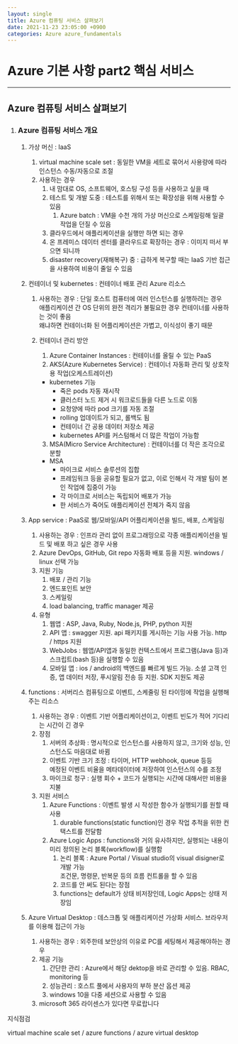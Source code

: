 ```yaml
---
layout: single
title: Azure 컴퓨팅 서비스 살펴보기
date: 2021-11-23 23:05:00 +0900
categories: Azure azure_fundamentals
---
```


# Azure 기본 사항 part2 핵심 서비스

---

## Azure 컴퓨팅 서비스 살펴보기

1. ### Azure 컴퓨팅 서비스 개요

   1. 가상 머신 : IaaS

      1. virtual machine scale set : 동일한 VM을 세트로 묶어서 사용량에 따라 인스턴스 수동/자동으로 조절
      2. 사용하는 경우
         1. 내 맘대로 OS, 소프트웨어, 호스팅 구성 등을 사용하고 싶을 때
         2. 테스트 및 개발 도중 : 테스트를 위해서 또는 확장성을 위해 사용할 수 있음
            1. Azure batch : VM을 수천 개의 가상 머신으로 스케일링해 일괄 작업을 던질 수 있음
         3. 클라우드에서 애플리케이션을 실행만 하면 되는 경우
         4. 온 프레미스 데이터 센터를 클라우드로 확장하는 경우 : 이미지 떠서 부으면 되니까
         5. disaster recovery(재해복구) 중 : 급하게 복구할 때는 IaaS 기반 접근을 사용하여 비용이 줄일 수 있음

   2. 컨테이너 및 kubernetes : 컨테이너 배포 관리 Azure 리소스

      1. 사용하는 경우 : 단일 호스트 컴퓨터에 여러 인스턴스를 실행하려는 경우<br/>애플리케이션 간 OS 단위의 완전 격리가 불필요한 경우 컨테이너를 사용하는 것이 좋음<br/>
         왜냐하면 컨테이너화 된 어플리케이션은 가볍고, 이식성이 좋기 때문

      2. 컨테이너 관리 방안

         1. Azure Container Instances : 컨테이너를 올릴 수 있는 PaaS
         2. AKS(Azure Kubernetes Service) : 컨테이너 자동화 관리 및 상호작용 작업(오케스트레이션)

         - kubernetes 기능
           - 죽은 pods 자동 재시작
           - 클러스터 노드 제거 시 워크로드들을 다른 노드로 이동
           - 요청양에 따라 pod 크기를 자동 조절
           - rolling 업데이트가 되고, 롤백도 됨
           - 컨테이너 간 공용 데이터 저장소 제공
           - kubernetes API를 커스텀해서 더 많은 작업이 가능함

         3. MSA(Micro Service Architecture) : 컨테이너를 더 작은 조각으로 분할

         - MSA
           - 마이크로 서비스 솔루션의 집합
           - 프레임워크 등을 공유할 필요가 없고, 이로 인해서 각 개발 팀이 본인 작업에 집중이 가능
           - 각 마이크로 서비스는 독립되어 배포가 가능
           - 한 서비스가 죽어도 애플리케이션 전체가 죽지 않음

   3. App service : PaaS로 웹/모바일/API 어플리케이션을 빌드, 배포, 스케일링

      1. 사용하는 경우 : 인프라 관리 없이 프로그래밍으로 각종 애플리케이션을 빌드 및 배포 하고 싶은 경우 사용
      2. Azure DevOps, GitHub, Git repo 자동화 배포 등을 지원. windows / linux 선택 가능
      3. 지원 기능
         1. 배포 / 관리 기능
         2. 엔드포인트 보안
         3. 스케일링
         4. load balancing, traffic manager 제공
      4. 유형
         1. 웹앱 : ASP, Java, Ruby, Node.js, PHP, python 지원
         2. API 앱 : swagger 지원. api 패키지를 게시하는 기능 사용 가능. http / https 지원
         3. WebJobs : 웹앱/API앱과 동일한 컨텍스트에서 프로그램(Java 등)과 스크립트(bash 등)을 실행할 수 있음
         4. 모바일 앱 : ios / android의 백엔드를 빠르게 빌드 가능. 소셜 고객 인증, 앱 데이터 저장, 푸시알림 전송 등 지원. SDK 지원도 제공

   4. functions : 서버리스 컴퓨팅으로 이벤트, 스케줄링 된 타이밍에 작업을 실행해주는 리소스

      1. 사용하는 경우 : 이벤트 기반 어플리케이션이고, 이벤트 빈도가 적어 기다리는 시간이 긴 경우
      2. 장점
         1. 서버의 추상화 : 명시적으로 인스턴스를 사용하지 않고, 크기와 성능, 인스턴스도 마음대로 바뀜
         2. 이벤트 기반 크기 조정 : 타이머, HTTP webhook, queue 등등<br/>
            예정된 이벤트 비율을 메타데이터에 저장하여 인스턴스의 수를 조정
         3. 마이크로 청구 : 실행 회수 + 코드가 실행되는 시간에 대해서만 비용을 지불
      3. 지원 서비스
         1. Azure Functions : 이벤트 발생 시 작성한 함수가 실행되기를 원할 때 사용
            1. durable functions(static function)인 경우 작업 추적을 위한 컨택스트를 전달함
         2. Azure Logic Apps : functions와 거의 유사하지만, 실행되는 내용이 미리 정의된 논리 블록(workflow)를 실행함
            1. 논리 블록 : Azure Portal / Visual studio의 visual disigner로 개발 가능<br/>
               조건문, 명령문, 반복문 등의 흐름 컨트롤을 할 수 있음
            2. 코드를 안 써도 된다는 장점
            3. functions는 default가 상태 비저장인데, Logic Apps는 상태 저장임

   5. Azure Virtual Desktop : 데스크톱 및 애플리케이션 가상화 서비스. 브라우저를 이용해 접근이 가능

      1. 사용하는 경우 : 외주한테 보안상의 이유로 PC를 세팅해서 제공해야하는 경우
      2. 제공 기능
         1. 간단한 관리 : Azure에서 해당 dektop을 바로 관리할 수 있음. RBAC, monitoring 등
         2. 성능관리 : 호스트 풀에서 사용자의 부하 분산 옵션 제공
         3. windows 10을 다중 세션으로 사용할 수 있음
      3. microsoft 365 라이센스가 있다면 무료랍니다

지식점검

virtual machine scale set / azure functions / azure virtual desktop

